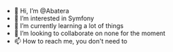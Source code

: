 - 👋 Hi, I’m @Abatera
- 👀 I’m interested in Symfony
- 🌱 I’m currently learning a lot of things
- 💞️ I’m looking to collaborate on none for the moment
- 📫 How to reach me, you don't need to

<!---
Abatera/Abatera is a ✨ special ✨ repository because its `README.md` (this file) appears on your GitHub profile.
You can click the Preview link to take a look at your changes.
--->
